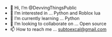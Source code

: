 - 👋 Hi, I’m @DevvingThingsPublic
- 👀 I’m interested in ... Python and Roblox lua
- 🌱 I’m currently learning ... Python
- 💞️ I’m looking to collaborate on ... Open source
- 📫 How to reach me ... subtoexcal@gmail.com


